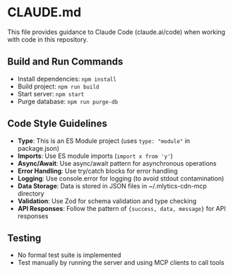 # CLAUDE.md

This file provides guidance to Claude Code (claude.ai/code) when working with code in this repository.

## Build and Run Commands
- Install dependencies: `npm install`
- Build project: `npm run build`
- Start server: `npm start`
- Purge database: `npm run purge-db`

## Code Style Guidelines
- **Type**: This is an ES Module project (uses `type: "module"` in package.json)
- **Imports**: Use ES module imports (`import x from 'y'`)
- **Async/Await**: Use async/await pattern for asynchronous operations
- **Error Handling**: Use try/catch blocks for error handling
- **Logging**: Use console.error for logging (to avoid stdout contamination)
- **Data Storage**: Data is stored in JSON files in ~/.mlytics-cdn-mcp directory
- **Validation**: Use Zod for schema validation and type checking
- **API Responses**: Follow the pattern of `{success, data, message}` for API responses

## Testing
- No formal test suite is implemented
- Test manually by running the server and using MCP clients to call tools